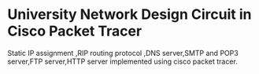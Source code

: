 
# University Network Design Circuit in Cisco Packet Tracer

Static IP assignment ,RIP routing protocol ,DNS server,SMTP and POP3 server,FTP server,HTTP server implemented using cisco packet tracer.


